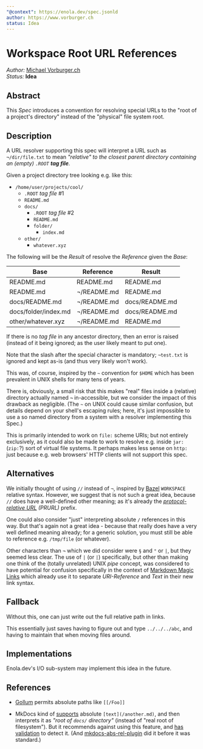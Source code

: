 ```yaml
---
"@context": https://enola.dev/spec.jsonld
author: https://www.vorburger.ch
status: Idea
---
```


# Workspace Root URL References

_Author:_ [Michael Vorburger.ch](https://www.vorburger.ch)
<br>_Status:_ **Idea**

## Abstract

This _Spec_ introduces a convention for resolving special URLs to the "root of a project's directory" instead of the "physical" file system root.

## Description

A URL resolver supporting this spec will interpret a URL such as `¬/dir/file.txt` to mean _"relative" to the closest parent directory containing an (empty) `.ROOT` **tag file**._

Given a project directory tree looking e.g. like this:

* `/home/user/projects/cool/`
    * `.ROOT` _tag file_ #1
    * `README.md`
    * `docs/`
        * `.ROOT` _tag file_ #2
        * `README.md`
        * `folder/`
            * `index.md`
    * `other/`
        * `whatever.xyz`

The following will be the _Result_ of resolve the _Reference_ given the _Base_:

| Base                 | Reference   | Result         |
|----------------------|-------------|----------------|
| README.md            | README.md   | README.md      |
| README.md            | ¬/README.md | README.md      |
| docs/README.md       | ¬/README.md | docs/README.md |
| docs/folder/index.md | ¬/README.md | docs/README.md |
| other/whatever.xyz   | ¬/README.md | README.md      |

If there is no _tag file_ in any ancestor directory, then an error is raised (instead of it being ignored; as the user likely meant to put one).

Note that the slash after the special character is mandatory; `¬test.txt` is ignored and kept as-is (and thus very likely won't work).

This was, of course, inspired by the `~` convention for `$HOME` which has been prevalent in UNIX shells for many tens of years.

There is, obviously, a small risk that this makes "real" files inside a (relative) directory actually named `¬` in-accessible, but we consider the impact of this drawback as negligible. (The `~` on UNIX could cause similar confusion, but details depend on your shell's escaping rules; here, it's just impossible to use a so named directory from a system with a resolver implementing this Spec.)

This is primarily intended to work on `file:` scheme URIs; but not entirely exclusively, as it could also be made to work to resolve e.g. inside `jar:` (`zip:`?) sort of virtual file systems. It perhaps makes less sense on `http:` just because e.g. web browsers' HTTP clients will not support this spec.

## Alternatives

We initially thought of using `//` instead of `¬`, inspired by [Bazel](https://bazel.build) `WORKSPACE` relative syntax.
However, we suggest that is not such a great idea, because `//` does have a well-defined other meaning; as it's
already the _[protocol-relative URL](https://en.wikipedia.org/wiki/URL#prurl) (PRURL)_ prefix.

One could also consider "just" interpreting absolute `/` references in this way.
But that's again not a great idea - because that really does have a very well defined meaning already;
for a generic solution, you must still be able to reference e.g. `/tmp/file` (or whatever).

Other characters than `¬` which we did consider were `§` and `°` or `|`, but they seemed less clear. The use of `|` (or `|`) specifically, but other than making one think of the (totally unrelated) UNIX _pipe_ concept, was considered to have potential for confusion specifically in the context of [Markdown Magic Links](../markdown-magic-link/index.md) which already use it to separate _URI-Reference_ and _Text_ in their new link syntax.

## Fallback

Without this, one can just write out the full relative path in links.

This essentially just saves having to figure out and type `../../../abc`, and having to maintain that when moving files around.

## Implementations

Enola.dev's I/O sub-system may implement this idea in the future.

## References

* [Gollum](https://github.com/gollum/gollum/wiki#linking-internal-pages) permits absolute paths like `[[/Foo]]`

* MkDocs kind of [supports](https://www.mkdocs.org/user-guide/writing-your-docs/#linking-to-pages) absolute `[text](/another.md)`,
  and then interprets it as _"root of `docs/` directory"_ (instead of "real root of filesystem"). But it recommends against using
  this feature, and [has validation](https://www.mkdocs.org/user-guide/configuration/#validation-of-absolute-links) to detect it.
  (And [mkdocs-abs-rel-plugin](https://github.com/sander76/mkdocs-abs-rel-plugin) did it before it was standard.)
